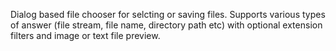 Dialog based file chooser for selcting or saving files. Supports various types of answer (file stream, file name, directory path etc) with optional extension filters and image or text file preview.